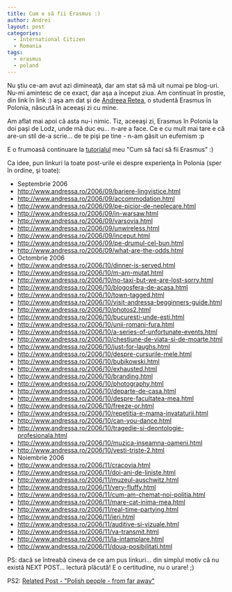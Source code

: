 ```yaml
---
title: Cum e să fii Erasmus :)
author: Andrei
layout: post
categories:
  - International Citizen
  - Romania
tags:
  - erasmus
  - poland
---
```

Nu ştiu ce-am avut azi dimineaţă, dar am stat să mă uit numai pe blog-uri. Nu-mi amintesc de ce exact, dar aşa a început ziua. Am continuat în prostie, din link în link :) aşa am dat şi de <a href="http://www.andressa.ro/" target="_blank">Andreea Retea</a>, o studentă Erasmus în Polonia, născută în aceeaşi zi cu mine.

Am aflat mai apoi că asta nu-i nimic. Tiz, aceeaşi zi, Erasmus în Polonia la doi paşi de Lodz, unde mă duc eu… n-are a face. Ce e cu mult mai tare e că are-un stil de-a scrie… de te pişi pe tine - n-am găsit un eufemism :p

E o frumoasă continuare la [tutorialul][1] meu "Cum să faci să fii Erasmus" :)

Ca idee, pun linkuri la toate post-urile ei despre experienţa în Polonia (sper în ordine, şi toate):

*   Septembrie 2006
*   <http://www.andressa.ro/2006/09/bariere-lingvistice.html>
*   <http://www.andressa.ro/2006/09/accommodation.html>
*   <http://www.andressa.ro/2006/09/pe-picior-de-neplecare.html>
*   <http://www.andressa.ro/2006/09/in-warsaw.html>
*   <http://www.andressa.ro/2006/09/varsovia.html>
*   <http://www.andressa.ro/2006/09/unwireless.html>
*   <http://www.andressa.ro/2006/09/inceput.html>
*   <http://www.andressa.ro/2006/09/pe-drumul-cel-bun.html>
*   <http://www.andressa.ro/2006/09/what-are-the-odds.html>
*   Octombrie 2006
*   <http://www.andressa.ro/2006/10/dinner-is-served.html>
*   <http://www.andressa.ro/2006/10/m-am-mutat.html>
*   <http://www.andressa.ro/2006/10/no-taxi-but-we-are-lost-sorry.html>
*   <http://www.andressa.ro/2006/10/blogosfera-de-acasa.html>
*   <http://www.andressa.ro/2006/10/town-tagged.html>
*   <http://www.andressa.ro/2006/10/visit-andressa-begginners-guide.html>
*   <http://www.andressa.ro/2006/10/photos2.html>
*   <http://www.andressa.ro/2006/10/bucuresti-unde-esti.html>
*   <http://www.andressa.ro/2006/10/unii-romani-fura.html>
*   <http://www.andressa.ro/2006/10/a-series-of-unfortunate-events.html>
*   <http://www.andressa.ro/2006/10/chestiune-de-viata-si-de-moarte.html>
*   <http://www.andressa.ro/2006/10/just-for-laughs.html>
*   <http://www.andressa.ro/2006/10/despre-cursurile-mele.html>
*   <http://www.andressa.ro/2006/10/bubikowski.html>
*   <http://www.andressa.ro/2006/10/exhausted.html>
*   <http://www.andressa.ro/2006/10/branding.html>
*   <http://www.andressa.ro/2006/10/photography.html>
*   <http://www.andressa.ro/2006/10/departe-de-casa.html>
*   <http://www.andressa.ro/2006/10/despre-facultatea-mea.html>
*   <http://www.andressa.ro/2006/10/freeze-or.html>
*   <http://www.andressa.ro/2006/10/repetitia-e-mama-invataturii.html>
*   <http://www.andressa.ro/2006/10/can-you-dance.html>
*   <http://www.andressa.ro/2006/10/tragedie-si-deontologie-profesionala.html>
*   <http://www.andressa.ro/2006/10/muzica-inseamna-oameni.html>
*   <http://www.andressa.ro/2006/10/vesti-triste-2.html>
*   Noiembrie 2006
*   <http://www.andressa.ro/2006/11/cracovia.html>
*   <http://www.andressa.ro/2006/11/doi-ani-de-liniste.html>
*   <http://www.andressa.ro/2006/11/muzeul-auschwitz.html>
*   <http://www.andressa.ro/2006/11/very-fluffy.html>
*   <http://www.andressa.ro/2006/11/cum-am-chemat-noi-politia.html>
*   <http://www.andressa.ro/2006/11/mare-cat-inima-mea.html>
*   <http://www.andressa.ro/2006/11/real-time-partying.html>
*   <http://www.andressa.ro/2006/11/ieri.html>
*   <http://www.andressa.ro/2006/11/auditive-si-vizuale.html>
*   <http://www.andressa.ro/2006/11/va-transmit.html>
*   <http://www.andressa.ro/2006/11/la-intamplare.html>
*   <http://www.andressa.ro/2006/11/doua-posibilitati.html>

PS: dacă se întreabă cineva de ce am pus linkuri… din simplul motiv că nu există NEXT POST… lectură plăcută! E o certitudine, nu o urare! ;)

PS2: [Related Post - "Polish people - from far away"][2]

 [1]: http://andreineculau.wordpress.com/erasmus/
 [2]: http://andreineculau.wordpress.com/2006/12/07/polish-people-from-far-away/